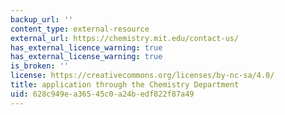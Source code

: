 ```yaml
---
backup_url: ''
content_type: external-resource
external_url: https://chemistry.mit.edu/contact-us/
has_external_licence_warning: true
has_external_license_warning: true
is_broken: ''
license: https://creativecommons.org/licenses/by-nc-sa/4.0/
title: application through the Chemistry Department
uid: 628c949e-a365-45c0-a24b-edf822f87a49
---
```

